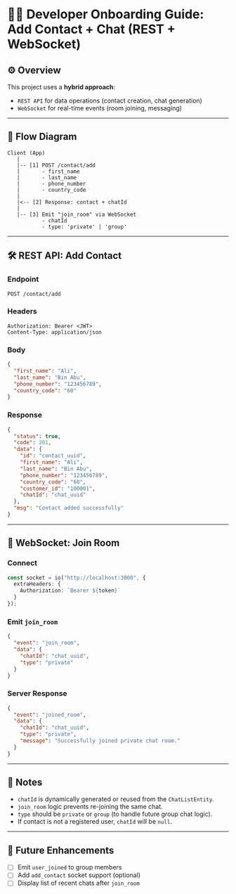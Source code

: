 
# 🧑‍💻 Developer Onboarding Guide: Add Contact + Chat (REST + WebSocket)

## ⚙️ Overview

This project uses a **hybrid approach**:
- `REST API` for data operations (contact creation, chat generation)
- `WebSocket` for real-time events (room joining, messaging)

---

## 🧭 Flow Diagram

```text
Client (App)
   |
   |-- [1] POST /contact/add
   |       - first_name
   |       - last_name
   |       - phone_number
   |       - country_code
   |
   |<-- [2] Response: contact + chatId
   |
   |-- [3] Emit "join_room" via WebSocket
           - chatId
           - type: 'private' | 'group'
```

---

## 🛠️ REST API: Add Contact

### **Endpoint**
```
POST /contact/add
```

### **Headers**
```http
Authorization: Bearer <JWT>
Content-Type: application/json
```

### **Body**
```json
{
  "first_name": "Ali",
  "last_name": "Bin Abu",
  "phone_number": "123456789",
  "country_code": "60"
}
```

### **Response**
```json
{
  "status": true,
  "code": 201,
  "data": {
    "id": "contact_uuid",
    "first_name": "Ali",
    "last_name": "Bin Abu",
    "phone_number": "123456789",
    "country_code": "60",
    "customer_id": "100001",
    "chatId": "chat_uuid"
  },
  "msg": "Contact added successfully"
}
```

---

## 📡 WebSocket: Join Room

### **Connect**
```ts
const socket = io("http://localhost:3000", {
  extraHeaders: {
    Authorization: `Bearer ${token}`
  }
});
```

### **Emit `join_room`**
```json
{
  "event": "join_room",
  "data": {
    "chatId": "chat_uuid",
    "type": "private"
  }
}
```

### **Server Response**
```json
{
  "event": "joined_room",
  "data": {
    "chatId": "chat_uuid",
    "type": "private",
    "message": "Successfully joined private chat room."
  }
}
```

---

## 🧠 Notes

- `chatId` is dynamically generated or reused from the `ChatListEntity`.
- `join_room` logic prevents re-joining the same chat.
- `type` should be `private` or `group` (to handle future group chat logic).
- If contact is not a registered user, `chatId` will be `null`.

---

## 📝 Future Enhancements

- [ ] Emit `user_joined` to group members
- [ ] Add `add_contact` socket support (optional)
- [ ] Display list of recent chats after `join_room`
